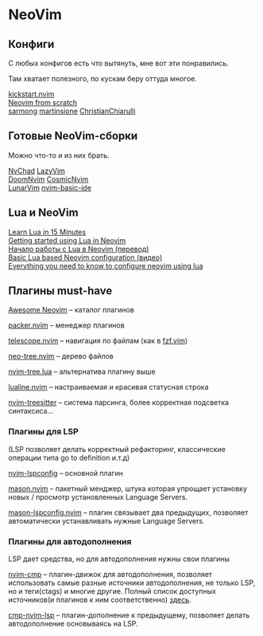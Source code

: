 # NeoVim

## Конфиги

С любых конфигов есть что вытянуть, мне вот эти понравились.

Там хватает полезного, по кускам беру оттуда многое.

[kickstart.nvim](https://github.com/nvim-lua/kickstart.nvim) \
[Neovim from scratch](https://github.com/LunarVim/Neovim-from-scratch) \
[sarmong](https://github.com/sarmong/dotfiles/tree/master/dotconfig/nvim)
[martinsione](https://github.com/martinsione/dotfiles/blob/master/src/.config/nvim/init.lua)
[ChristianChiarulli](https://github.com/ChristianChiarulli/nvim)

## Готовые NeoVim-сборки

Можно что-то и из них брать.

[NvChad](https://github.com/NvChad/NvChad)
[LazyVim](https://github.com/LazyVim/LazyVim) \
[DoomNvim](https://github.com/doom-neovim/doom-nvim)
[CosmicNvim](https://github.com/CosmicNvim/CosmicNvim) \
[LunarVim](https://github.com/LunarVim/LunarVim)
[nvim-basic-ide](https://github.com/LunarVim/nvim-basic-ide)

## Lua и NeoVim

[Learn Lua in 15 Minutes](https://tylerneylon.com/a/learn-lua/) \
[Getting started using Lua in Neovim](https://github.com/nanotee/nvim-lua-guide) \
[Начало работы с Lua в Neovim (перевод)](https://github.com/kuator/nvim-lua-guide-ru) \
[Basic Lua based Neovim configuration (видео)](https://www.youtube.com/watch?v=ppMX4LHIuy4) \
[Everything you need to know to configure neovim using lua](https://vonheikemen.github.io/devlog/tools/configuring-neovim-using-lua/)

## Плагины must-have

[Awesome Neovim](https://github.com/rockerBOO/awesome-neovim) – каталог плагинов

[packer.nvim](https://github.com/wbthomason/packer.nvim) – менеджер плагинов

[telescope.nvim](https://github.com/nvim-telescope/telescope.nvim) – навигация по файлам (как в [fzf.vim](https://github.com/junegunn/fzf.vim))

[neo-tree.nvim](https://github.com/nvim-neo-tree/neo-tree.nvim) – дерево файлов

[nvim-tree.lua](https://github.com/nvim-tree/nvim-tree.lua) – альтернатива плагину выше

[lualine.nvim](https://github.com/nvim-lualine/lualine.nvim/) – настраиваемая и красивая статусная строка

[nvim-treesitter](https://github.com/nvim-treesitter/nvim-treesitter) – система парсинга, более корректная подсветка синтаксиса...

### Плагины для LSP

(LSP позволяет делать корректный рефакторинг, классические операции типа
go to definition и.т.д)

[nvim-lspconfig](https://github.com/neovim/nvim-lspconfig) – основной плагин

[mason.nvim](https://github.com/williamboman/mason.nvim) – пакетный менджер, штука которая упрощает установку новых / просмотр установленных Language Servers.

[mason-lspconfig.nvim](https://github.com/williamboman/mason-lspconfig.nvim) – плагин связывает два предыдущих, позволяет автоматически устанавливать нужные Language Servers.

### Плагины для автодополнения

LSP дает средства, но для автодополнения нужны свои плагины

[nvim-cmp](https://github.com/hrsh7th/nvim-cmp) – плагин-движок для автодополнения, позволяет использовать самые разные источники автодополнения, не только LSP, но и теги(ctags) и многие другие. Полный список доступных источников(и плагинов к ним соответственно) [здесь](https://github.com/hrsh7th/nvim-cmp/wiki/List-of-sources).

[cmp-nvim-lsp](https://github.com/hrsh7th/cmp-nvim-lsp) – плагин-дополнение к предыдущему, позволяет делать автодополнение основываясь на LSP.
